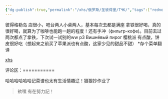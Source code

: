 ```yaml
---
{"dg-publish":true,"permalink":"/xhs/俄罗斯/圣彼得堡/ТЧК/","tags":["rednote","圣彼得堡"],"created":"2025-03-17T22:36:15.727+08:00","updated":"2025-03-20T22:46:14.552+08:00"}
---
```


 

彼得格勒岛
店很小，吧台两人小桌两人，基本每次去都是满座
拿铁很好喝，真的很好喝，就算为了咖啡也能跑一趟的程度！还有手冲（фильтр-кофе)。目前去过两次都点了拿铁，下次试一试别的ww
p3 Вишнёвый пирог 樱桃派 有点酸，饼皮很好吃（想起来之前买了苹果派也有点酸，这家少见的甜品不甜）
*存个菜单翻译

[xhs](https://www.xiaohongshu.com/explore/63e52881000000001a01c43a?xsec_token=ABlCybOjTTtb3SnOJNSsKNA8Fm9kqBttxQLI3Xo5CJ1W8=&xsec_source=pc_user)

评论区：===========

哈哈哈哈哈哈记菜谱也太有生活情趣辽！狠狠抄作业了

> 欸嘿 有在努力記！